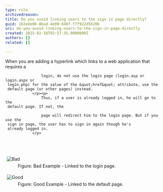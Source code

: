 ```yaml
---
type: rule
archivedreason: 
title: Do you avoid linking users to the sign in page directly?
guid: 162ede00-8bad-4e09-848f-f7f922d5b20b
uri: do-you-avoid-linking-users-to-the-sign-in-page-directly
created: 2015-02-16T02:57:35.0000000Z
authors: []
related: []

---
```



<p>
                    When you are adding a hyperlink which links to a web 
     application that requires a
                    
                    login, do not use the login page (login.asp or login.aspx or 
     login.php) for the value of the &quot;href&quot; attribute, use the 
     default page (or other pages) instead.
                </p><p>
                    Thus, if a user is already logged in, he will go to the 
     default page. If not, the
                    
                    page will redirect him to the login page. But if you use the 
     sign in page, the user has to sign in again though he's 
     already logged in.
                </p>
<br><excerpt class='endintro'></excerpt><br>
<dl class="badImage"><dt>
      <img src="http&#58;//www.ssw.com.au/SSW/Standards/Rules/Images/BadNoUseLogin.GIF" alt="Bad" style="margin&#58;5px;" />
   </dt><dd>Figure&#58; Bad Example - Linked to the login page.</dd></dl><dl class="goodImage"><dt> 
      <img src="http&#58;//www.ssw.com.au/SSW/Standards/Rules/Images/GoodNoUseLogin.GIF" alt="Good" style="margin&#58;5px;" />
   </dt><dd>Figure&#58; Good Example - Linked to the default page.</dd></dl>


